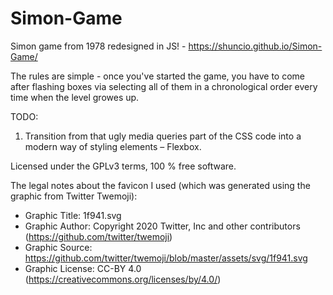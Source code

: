 # Simon-Game
Simon game from 1978 redesigned in JS! - https://shuncio.github.io/Simon-Game/

The rules are simple - once you've started the game, you have to come after flashing boxes via selecting all of them in a chronological order every time when the level growes up.


TODO:
1. Transition from that ugly media queries part of the CSS code into a modern way of styling elements – Flexbox.


Licensed under the GPLv3 terms, 100 % free software.


The legal notes about the favicon I used (which was generated using the graphic from Twitter Twemoji):
- Graphic Title: 1f941.svg
- Graphic Author: Copyright 2020 Twitter, Inc and other contributors (https://github.com/twitter/twemoji)
- Graphic Source: https://github.com/twitter/twemoji/blob/master/assets/svg/1f941.svg
- Graphic License: CC-BY 4.0 (https://creativecommons.org/licenses/by/4.0/)
